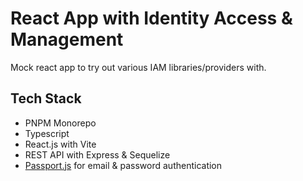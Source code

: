 # React App with Identity Access & Management

Mock react app to try out various IAM libraries/providers with.

## Tech Stack

-   PNPM Monorepo
-   Typescript
-   React.js with Vite
-   REST API with Express & Sequelize
-   [Passport.js](https://www.passportjs.org/) for email & password authentication
